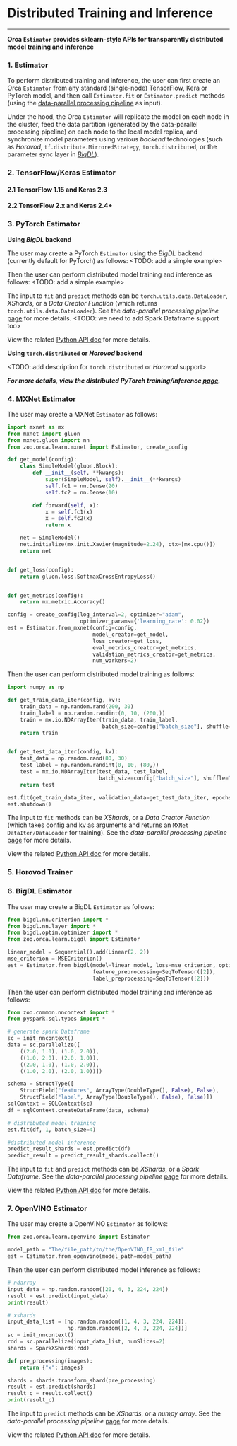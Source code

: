 # Distributed Training and Inference

---

**Orca `Estimator` provides sklearn-style APIs for transparently distributed model training and inference** 

### **1. Estimator**

To perform distributed training and inference, the user can  first create an Orca `Estimator` from any standard (single-node) TensorFlow, Kera or PyTorch model, and then call `Estimator.fit` or `Estimator.predict`  methods (using the [data-parallel processing pipeline]() as input).

Under the hood, the Orca `Estimator` will replicate the model on each node in the cluster, feed the data partition (generated by the data-parallel processing pipeline) on each node to the local model replica, and synchronize model parameters using various *backend* technologies (such as *Horovod*, `tf.distribute.MirroredStrategy`, `torch.distributed`, or the parameter sync layer in [*BigDL*]()).

### **2. TensorFlow/Keras Estimator**

#### **2.1 TensorFlow 1.15 and Keras 2.3**
#### **2.2 TensorFlow 2.x and Keras 2.4+**

### **3. PyTorch Estimator**

**Using *BigDL* backend**

The user may create a PyTorch `Estimator` using the *BigDL* backend (currently default for PyTorch) as follows: <TODO: add a simple example>

Then the user can perform distributed model training and inference as follows: <TODO: add a simple example>

The input to `fit` and `predict` methods can be `torch.utils.data.DataLoader`, *XShards*, or a *Data Creator Function* (which returns `torch.utils.data.DataLoader`). See the *data-parallel processing pipeline* [page]() for more details. <TODO: we need to add Spark Dataframe support too>

View the related [Python API doc]() for more details.

**Using `torch.distributed` or *Horovod* backend**

<TODO: add description for `torch.distributed` or *Horovod* support>

***For more details, view the distributed PyTorch training/inference [page]().*** 

### **4. MXNet Estimator**

The user may create a MXNet `Estimator` as follows:
```python
import mxnet as mx
from mxnet import gluon
from mxnet.gluon import nn
from zoo.orca.learn.mxnet import Estimator, create_config

def get_model(config):
    class SimpleModel(gluon.Block):
        def __init__(self, **kwargs):
            super(SimpleModel, self).__init__(**kwargs)
            self.fc1 = nn.Dense(20)
            self.fc2 = nn.Dense(10)

        def forward(self, x):
            x = self.fc1(x)
            x = self.fc2(x)
            return x

    net = SimpleModel()
    net.initialize(mx.init.Xavier(magnitude=2.24), ctx=[mx.cpu()])
    return net


def get_loss(config):
    return gluon.loss.SoftmaxCrossEntropyLoss()


def get_metrics(config):
    return mx.metric.Accuracy()

config = create_config(log_interval=2, optimizer="adam",
                       optimizer_params={'learning_rate': 0.02})
est = Estimator.from_mxnet(config=config,
                           model_creator=get_model,
                           loss_creator=get_loss,
                           eval_metrics_creator=get_metrics,
                           validation_metrics_creator=get_metrics,
                           num_workers=2)
```

Then the user can perform distributed model training as follows:
```python
import numpy as np

def get_train_data_iter(config, kv):
    train_data = np.random.rand(200, 30)
    train_label = np.random.randint(0, 10, (200,))
    train = mx.io.NDArrayIter(train_data, train_label,
                              batch_size=config["batch_size"], shuffle=True)
    return train


def get_test_data_iter(config, kv):
    test_data = np.random.rand(80, 30)
    test_label = np.random.randint(0, 10, (80,))
    test = mx.io.NDArrayIter(test_data, test_label,
                             batch_size=config["batch_size"], shuffle=True)
    return test

est.fit(get_train_data_iter, validation_data=get_test_data_iter, epochs=2)
est.shutdown()
```

The input to `fit` methods can be *XShards*, or a *Data Creator Function* (which takes config and kv as arguments and returns an `MXNet DataIter/DataLoader` for training). See the *data-parallel processing pipeline* [page](./data-parallel-processing.html) for more details.

View the related [Python API doc]() for more details.

### **5. Horovod Trainer**

### **6. BigDL Estimator**

The user may create a BigDL `Estimator` as follows:
```python
from bigdl.nn.criterion import *
from bigdl.nn.layer import *
from bigdl.optim.optimizer import *
from zoo.orca.learn.bigdl import Estimator

linear_model = Sequential().add(Linear(2, 2))
mse_criterion = MSECriterion()
est = Estimator.from_bigdl(model=linear_model, loss=mse_criterion, optimizer=Adam(),
                           feature_preprocessing=SeqToTensor([2]),
                           label_preprocessing=SeqToTensor([2]))
```

Then the user can perform distributed model training and inference as follows:
```python
from zoo.common.nncontext import *
from pyspark.sql.types import *

# generate spark Dataframe
sc = init_nncontext()
data = sc.parallelize([
    ((2.0, 1.0), (1.0, 2.0)),
    ((1.0, 2.0), (2.0, 1.0)),
    ((2.0, 1.0), (1.0, 2.0)),
    ((1.0, 2.0), (2.0, 1.0))])

schema = StructType([
    StructField("features", ArrayType(DoubleType(), False), False),
    StructField("label", ArrayType(DoubleType(), False), False)])
sqlContext = SQLContext(sc)
df = sqlContext.createDataFrame(data, schema)

# distributed model training
est.fit(df, 1, batch_size=4)

#distributed model inference
predict_result_shards = est.predict(df)
predict_result = predict_result_shards.collect()
```

The input to `fit` and `predict` methods can be *XShards*, or a *Spark Dataframe*. See the *data-parallel processing pipeline* [page](./data-parallel-processing.html) for more details.

View the related [Python API doc]() for more details.

### **7. OpenVINO Estimator**

The user may create a OpenVINO `Estimator` as follows:
```python
from zoo.orca.learn.openvino import Estimator

model_path = "The/file_path/to/the/OpenVINO_IR_xml_file"
est = Estimator.from_openvino(model_path=model_path)
```

Then the user can perform distributed model inference as follows:
```python
# ndarray
input_data = np.random.random([20, 4, 3, 224, 224])
result = est.predict(input_data)
print(result)

# xshards
input_data_list = [np.random.random([1, 4, 3, 224, 224]),
                   np.random.random([2, 4, 3, 224, 224])]
sc = init_nncontext()
rdd = sc.parallelize(input_data_list, numSlices=2)
shards = SparkXShards(rdd)

def pre_processing(images):
    return {"x": images}

shards = shards.transform_shard(pre_processing)
result = est.predict(shards)
result_c = result.collect()
print(result_c)
```

The input to `predict` methods can be *XShards*, or a *numpy array*. See the *data-parallel processing pipeline* [page](./data-parallel-processing.html) for more details.

View the related [Python API doc]() for more details.

